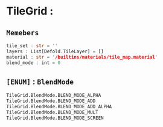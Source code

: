 
# TileGrid : 
## ```Memebers```    
```rust
tile_set : str = ''  
layers : List[Defold.TileLayer] = []  
material : str = '/builtins/materials/tile_map.material'  
blend_mode : int = 0  
```

## ``[ENUM]`` : `BlendMode`    
```python
TileGrid.BlendMode.BLEND_MODE_ALPHA
TileGrid.BlendMode.BLEND_MODE_ADD
TileGrid.BlendMode.BLEND_MODE_ADD_ALPHA
TileGrid.BlendMode.BLEND_MODE_MULT
TileGrid.BlendMode.BLEND_MODE_SCREEN
```

